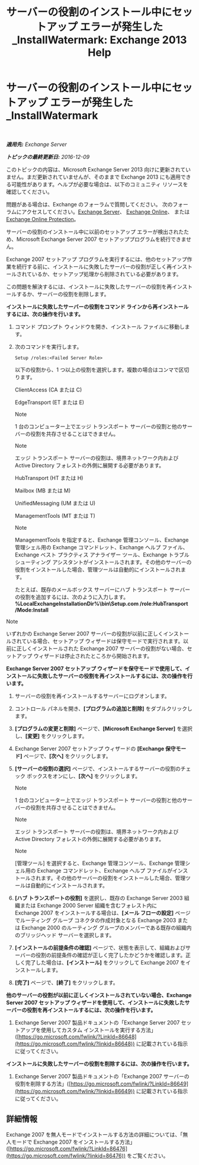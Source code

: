 ﻿---
title: 'サーバーの役割のインストール中にセットアップ エラーが発生した_InstallWatermark: Exchange 2013 Help'
TOCTitle: サーバーの役割のインストール中にセットアップ エラーが発生した_InstallWatermark
ms:assetid: ad89ebd5-f9bb-40c1-8811-09b145c2b341
ms:mtpsurl: https://technet.microsoft.com/ja-jp/library/ms.exch.setupreadiness.installwatermark(v=EXCHG.150)
ms:contentKeyID: 48269922
ms.date: 04/24/2018
mtps_version: v=EXCHG.150
ms.translationtype: HT
---

# サーバーの役割のインストール中にセットアップ エラーが発生した\_InstallWatermark

 

_**適用先:** Exchange Server_

_**トピックの最終更新日:** 2016-12-09_

このトピックの内容は、Microsoft Exchange Server 2013 向けに更新されていません。まだ更新されていませんが、そのままで Exchange 2013 にも適用できる可能性があります。ヘルプが必要な場合は、以下のコミュニティ リソースを確認してください。

問題がある場合は、Exchange のフォーラムで質問してください。 次のフォーラムにアクセスしてください。[Exchange Server](https://go.microsoft.com/fwlink/p/?linkid=60612)、 [Exchange Online](https://go.microsoft.com/fwlink/p/?linkid=267542)、 または [Exchange Online Protection](https://go.microsoft.com/fwlink/p/?linkid=285351)。

サーバーの役割のインストール中に以前のセットアップ エラーが検出されたため、Microsoft Exchange Server 2007 セットアッププログラムを続行できません。

Exchange 2007 セットアップ プログラムを実行するには、他のセットアップ作業を続行する前に、インストールに失敗したサーバーの役割が正しく再インストールされているか、セットアップ処理から削除されている必要があります。

この問題を解決するには、インストールに失敗したサーバーの役割を再インストールするか、サーバーの役割を削除します。

**インストールに失敗したサーバーの役割をコマンド ラインから再インストールするには、次の操作を行います。**

1.  コマンド プロンプト ウィンドウを開き、インストール ファイルに移動します。

2.  次のコマンドを実行します。
    
        Setup /roles:<Failed Server Role>
    
    以下の役割から、1 つ以上の役割を選択します。複数の場合はコンマで区切ります。
    
    ClientAccess (CA または C)
    
    EdgeTransport (ET または E)
    

    > [!NOTE]
    > 1 台のコンピューター上でエッジ トランスポート サーバーの役割と他のサーバーの役割を共存させることはできません。

    

    > [!NOTE]
    > エッジ トランスポート サーバーの役割は、境界ネットワーク内および Active Directory&nbsp;フォレストの外側に展開する必要があります。

    
    HubTransport (HT または H)
    
    Mailbox (MB または M)
    
    UnifiedMessaging (UM または U)
    
    ManagementTools (MT または T)
    

    > [!NOTE]
    > ManagementTools を指定すると、Exchange 管理コンソール、Exchange 管理シェル用の Exchange コマンドレット、Exchange ヘルプ ファイル、Exchange ベスト プラクティス アナライザー ツール、Exchange トラブルシューティング アシスタントがインストールされます。その他のサーバーの役割をインストールした場合、管理ツールは自動的にインストールされます。

    
    たとえば、既存のメールボックス サーバーにハブ トランスポート サーバーの役割を追加するには、次のように入力します。**%LocalExchangeInstallationDir%\\bin\\Setup.com /role:HubTransport /Mode:Install**


> [!NOTE]
> いずれかの Exchange Server&nbsp;2007 サーバーの役割が以前に正しくインストールされている場合、セットアップ ウィザードは保守モードで実行されます。以前に正しくインストールされた Exchange 2007 サーバーの役割がない場合、セットアップ ウィザードは停止されたところから開始されます。



**Exchange Server 2007 セットアップ ウィザードを保守モードで使用して、インストールに失敗したサーバーの役割を再インストールするには、次の操作を行います。**

1.  サーバーの役割を再インストールするサーバーにログオンします。

2.  コントロール パネルを開き、**\[プログラムの追加と削除\]** をダブルクリックします。

3.  **\[プログラムの変更と削除\]** ページで、**\[Microsoft Exchange Server\]** を選択し、**\[変更\]** をクリックします。

4.  Exchange Server 2007 セットアップ ウィザードの **\[Exchange 保守モード\]** ページで、**\[次へ\]** をクリックします。

5.  **\[サーバーの役割の選択\]** ページで、インストールするサーバーの役割のチェック ボックスをオンにし、**\[次へ\]** をクリックします。
    

    > [!NOTE]
    > 1 台のコンピューター上でエッジ トランスポート サーバーの役割と他のサーバーの役割を共存させることはできません。

    

    > [!NOTE]
    > エッジ トランスポート サーバーの役割は、境界ネットワーク内および Active Directory&nbsp;フォレストの外側に展開する必要があります。

    

    > [!NOTE]
    > [管理ツール] を選択すると、Exchange 管理コンソール、Exchange 管理シェル用の Exchange コマンドレット、Exchange ヘルプ ファイルがインストールされます。その他のサーバーの役割をインストールした場合、管理ツールは自動的にインストールされます。



6.  **\[ハブ トランスポートの役割\]** を選択し、既存の Exchange Server 2003 組織または Exchange 2000 Server 組織を含むフォレスト内に Exchange 2007 をインストールする場合は、**\[メール フローの設定\]** ページでルーティング グループ コネクタの作成対象となる Exchange 2003 または Exchange 2000 のルーティング グループのメンバーである既存の組織内のブリッジヘッド サーバーを選択します。

7.  **\[インストールの前提条件の確認\]** ページで、状態を表示して、組織およびサーバーの役割の前提条件の確認が正しく完了したかどうかを確認します。正しく完了した場合は、**\[インストール\]** をクリックして Exchange 2007 をインストールします。

8.  **\[完了\]** ページで、**\[終了\]** をクリックします。

**他のサーバーの役割が以前に正しくインストールされていない場合、Exchange Server 2007 セットアップ ウィザードを使用して、インストールに失敗したサーバーの役割を再インストールするには、次の操作を行います。**

1.  Exchange Server 2007 製品ドキュメントの「Exchange Server 2007 セットアップを使用してカスタム インストールを実行する方法」([https://go.microsoft.com/fwlink/?LinkId=86648](https://go.microsoft.com/fwlink/?linkid=86648)) に記載されている指示に従ってください。

**インストールに失敗したサーバーの役割を削除するには、次の操作を行います。**

1.  Exchange Server 2007 製品ドキュメントの「Exchange 2007 サーバーの役割を削除する方法」([https://go.microsoft.com/fwlink/?LinkId=86649](https://go.microsoft.com/fwlink/?linkid=86649)) に記載されている指示に従ってください。

## 詳細情報

Exchange 2007 を無人モードでインストールする方法の詳細については、「無人モードで Exchange 2007 をインストールする方法」([https://go.microsoft.com/fwlink/?LinkId=86476](https://go.microsoft.com/fwlink/?linkid=86476)) をご覧ください。

